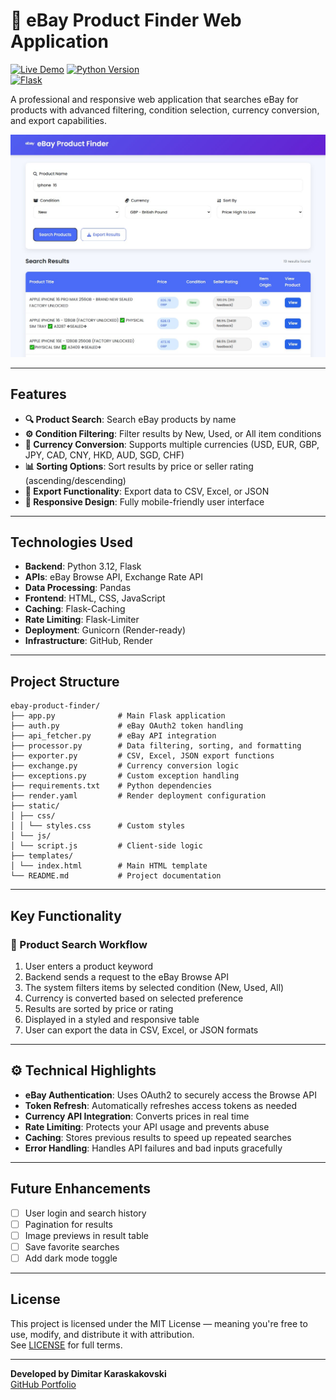 # 🛒 eBay Product Finder Web Application

[![Live Demo](https://img.shields.io/badge/Live-Demo-brightgreen)]([https://your-render-url.com](https://e-commerce-app-d78j.onrender.com/))  
[![Python Version](https://img.shields.io/badge/Python-3.12-blue)](https://python.org)  
[![Flask](https://img.shields.io/badge/Flask-3.0.3-green)](https://flask.palletsprojects.com)

A professional and responsive web application that searches eBay for products with advanced filtering, condition selection, currency conversion, and export capabilities.

![eBay Product Finder Interface](screenshot.jpg)

---

## Features

- **🔍 Product Search**: Search eBay products by name  
- **⚙️ Condition Filtering**: Filter results by New, Used, or All item conditions  
- **💱 Currency Conversion**: Supports multiple currencies (USD, EUR, GBP, JPY, CAD, CNY, HKD, AUD, SGD, CHF)  
- **📊 Sorting Options**: Sort results by price or seller rating (ascending/descending)  
- **📁 Export Functionality**: Export data to CSV, Excel, or JSON  
- **📱 Responsive Design**: Fully mobile-friendly user interface  

---

## Technologies Used

- **Backend**: Python 3.12, Flask  
- **APIs**: eBay Browse API, Exchange Rate API  
- **Data Processing**: Pandas  
- **Frontend**: HTML, CSS, JavaScript  
- **Caching**: Flask-Caching  
- **Rate Limiting**: Flask-Limiter  
- **Deployment**: Gunicorn (Render-ready)  
- **Infrastructure**: GitHub, Render  

---

## Project Structure

```
ebay-product-finder/
├── app.py              # Main Flask application
├── auth.py             # eBay OAuth2 token handling
├── api_fetcher.py      # eBay API integration
├── processor.py        # Data filtering, sorting, and formatting
├── exporter.py         # CSV, Excel, JSON export functions
├── exchange.py         # Currency conversion logic
├── exceptions.py       # Custom exception handling
├── requirements.txt    # Python dependencies
├── render.yaml         # Render deployment configuration
├── static/
│ ├── css/
│ │ └── styles.css      # Custom styles
│ └── js/
│ └── script.js         # Client-side logic
├── templates/
│ └── index.html        # Main HTML template
└── README.md           # Project documentation
```

---

## Key Functionality

### 🔎 Product Search Workflow

1. User enters a product keyword  
2. Backend sends a request to the eBay Browse API  
3. The system filters items by selected condition (New, Used, All)  
4. Currency is converted based on selected preference  
5. Results are sorted by price or rating  
6. Displayed in a styled and responsive table  
7. User can export the data in CSV, Excel, or JSON formats  

---

## ⚙️ Technical Highlights

- **eBay Authentication**: Uses OAuth2 to securely access the Browse API  
- **Token Refresh**: Automatically refreshes access tokens as needed  
- **Currency API Integration**: Converts prices in real time  
- **Rate Limiting**: Protects your API usage and prevents abuse  
- **Caching**: Stores previous results to speed up repeated searches  
- **Error Handling**: Handles API failures and bad inputs gracefully  

---

## Future Enhancements

- [ ] User login and search history 
- [ ] Pagination for results  
- [ ] Image previews in result table 
- [ ] Save favorite searches  
- [ ] Add dark mode toggle

---

## License

This project is licensed under the MIT License — meaning you're free to use, modify, and distribute it with attribution.  
See [LICENSE](LICENSE) for full terms.

---

**Developed by Dimitar Karaskakovski**  
[GitHub Portfolio](https://github.com/dimitar-sudo)

